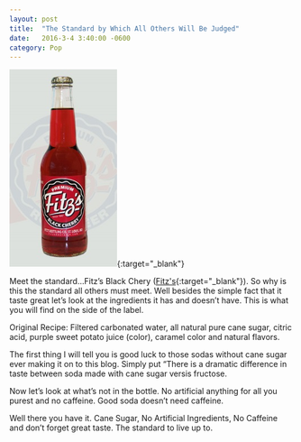 ```yaml
---
layout: post
title:  "The Standard by Which All Others Will Be Judged"
date:   2016-3-4 3:40:00 -0600
category: Pop
---
```


[![Image](/assets/images/fitzs-black-cherry.jpg "Fitz's")](https://fitzsrootbeer.com/){:target="_blank"}

Meet the standard…Fitz’s Black Chery ([Fitz's](https://fitzsrootbeer.com/ "Fitz's"){:target="_blank"}).  So why is this the standard all others must meet.  Well besides the simple fact that it taste great let’s look at the ingredients it has and doesn’t have.  This is what you will find on the side of the label.

Original Recipe: Filtered carbonated water, all natural pure cane sugar, citric acid, purple sweet potato juice (color), caramel color and natural flavors.

The first thing I will tell you is good luck to those sodas without cane sugar ever making it on to this blog.  Simply put “There is a dramatic difference in taste between soda made with cane sugar versis fructose.

Now let’s look at what’s not in the bottle.  No artificial anything for all you purest and no caffeine.  Good soda doesn’t need caffeine.

Well there you have it.  Cane Sugar, No Artificial Ingredients, No Caffeine and don’t forget great taste.  The standard to live up to.